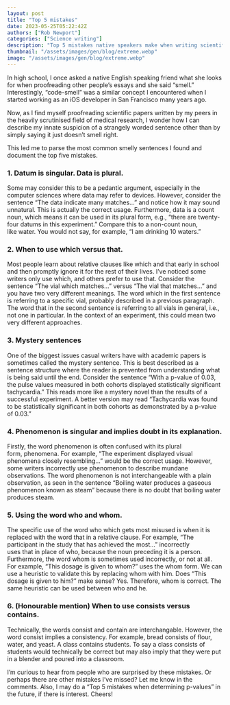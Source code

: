 ```yaml
---
layout: post
title: "Top 5 mistakes"
date: 2023-05-25T05:22:42Z
authors: ["Rob Newport"]
categories: ["Science writing"]
description: "Top 5 mistakes native speakers make when writing scientific journals."
thumbnail: "/assets/images/gen/blog/extreme.webp"
image: "/assets/images/gen/blog/extreme.webp"
---
```


In high school, I once asked a native English speaking friend what she looks for when proofreading other people’s essays and she said “smell.” Interestingly, “code-smell” was a similar concept I encountered when I started working as an iOS developer in San Francisco many years ago.

Now, as I find myself proofreading scientific papers written by my peers in the heavily scrutinised field of medical research, I wonder how I can describe my innate suspicion of a strangely worded sentence other than by simply saying it just doesn’t smell right.

This led me to parse the most common smelly sentences I found and document the top five mistakes.

### 1. Datum is singular. Data is plural.

Some may consider this to be a pedantic argument, especially in the computer sciences where data may refer to devices. However, consider the sentence “The data indicate many matches…” and notice how it may sound unnatural. This is actually the correct usage. Furthermore, data is a count noun, which means it can be used in its plural form, e.g., “there are twenty-four datums in this experiment.” Compare this to a non-count noun, like water. You would not say, for example, “I am drinking 10 waters.”

### 2. When to use which versus that.

Most people learn about relative clauses like which and that early in school and then promptly ignore it for the rest of their lives. I’ve noticed some writers only use which, and others prefer to use that. Consider the sentence “The vial which matches…” versus “The vial that matches…” and you have two very different meanings. The word which in the first sentence is referring to a specific vial, probably described in a previous paragraph. The word that in the second sentence is referring to all vials in general, i.e., not one in particular. In the context of an experiment, this could mean two very different approaches.

### 3. Mystery sentences

One of the biggest issues casual writers have with academic papers is sometimes called the mystery sentence. This is best described as a sentence structure where the reader is prevented from understanding what is being said until the end. Consider the sentence “With a p-value of 0.03, the pulse values measured in both cohorts displayed statistically significant tachycardia.” This reads more like a mystery novel than the results of a successful experiment. A better version may read “Tachycardia was found to be statistically significant in both cohorts as demonstrated by a p-value of 0.03.”

### 4. Phenomenon is singular and implies doubt in its explanation.

Firstly, the word phenomenon is often confused with its plural form, phenomena. For example, “The experiment displayed visual phenomena closely resembling…” would be the correct usage. However, some writers incorrectly use phenomenon to describe mundane observations. The word phenomenon is not interchangeable with a plain observation, as seen in the sentence “Boiling water produces a gaseous phenomenon known as steam” because there is no doubt that boiling water produces steam.

### 5. Using the word who and whom.

The specific use of the word who which gets most misused is when it is replaced with the word that in a relative clause. For example, “The participant in the study that has achieved the most…” incorrectly uses that in place of who, because the noun preceding it is a person. Furthermore, the word whom is sometimes used incorrectly, or not at all. For example, “This dosage is given to whom?” uses the whom form. We can use a heuristic to validate this by replacing whom with him. Does “This dosage is given to him?” make sense? Yes. Therefore, whom is correct. The same heuristic can be used between who and he.

### 6. (Honourable mention) When to use consists versus contains.

Technically, the words consist and contain are interchangable. However, the word consist implies a consistency. For example, bread consists of flour, water, and yeast. A class contains students. To say a class consists of students would technically be correct but may also imply that they were put in a blender and poured into a classroom.

I’m curious to hear from people who are surprised by these mistakes. Or perhaps there are other mistakes I’ve missed? Let me know in the comments. Also, I may do a “Top 5 mistakes when determining p-values” in the future, if there is interest. Cheers!